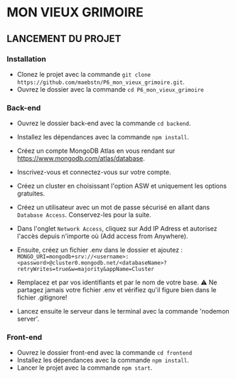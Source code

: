 # MON VIEUX GRIMOIRE

## LANCEMENT DU PROJET

### Installation

- Clonez le projet avec la commande `git clone https://github.com/maebstn/P6_mon_vieux_grimoire.git`.
- Ouvrez le dossier avec la commande `cd P6_mon_vieux_grimoire`

### Back-end

- Ouvrez le dossier back-end avec la commande `cd backend`.
- Installez les dépendances avec la commande `npm install`.

- Créez un compte MongoDB Atlas en vous rendant sur https://www.mongodb.com/atlas/database.
- Inscrivez-vous et connectez-vous sur votre compte.
- Créez un cluster en choisissant l'option ASW et uniquement les options gratuites.
- Créez un utilisateur avec un mot de passe sécurisé en allant dans `Database Access`. Conservez-les pour la suite.
- Dans l'onglet `Network Access`, cliquez sur Add IP Adress et autorisez l'accès depuis n'importe où (Add access from Anywhere).

- Ensuite, créez un fichier .env dans le dossier et ajoutez :
  `MONGO_URI=mongodb+srv://<username>:<password>@cluster0.mongodb.net/<databaseName>?retryWrites=true&w=majority&appName=Cluster`

- Remplacez <username> et <password>par vos identifiants et <databaseName> par le nom de votre base.
  ⚠️ Ne partagez jamais votre fichier .env et vérifiez qu'il figure bien dans le fichier .gitignore!

- Lancez ensuite le serveur dans le terminal avec la commande 'nodemon server'.

### Front-end

- Ouvrez le dossier front-end avec la commande `cd frontend`
- Installez les dépendances avec la commande `npm install`.
- Lancer le projet avec la commande `npm start`.

